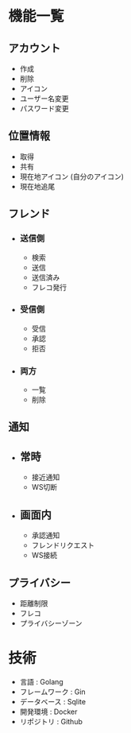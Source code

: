 # 機能一覧
## アカウント
- 作成
- 削除
- アイコン
- ユーザー名変更
- パスワード変更

## 位置情報
- 取得
- 共有
- 現在地アイコン (自分のアイコン)
- 現在地追尾

## フレンド
- ### 送信側
    - 検索
    - 送信
    - 送信済み
    - フレコ発行


- ### 受信側
    - 受信
    - 承認
    - 拒否

- ### 両方
    - 一覧
    - 削除

## 通知
- ## 常時
    - 接近通知
    - WS切断

- ## 画面内
    - 承認通知
    - フレンドリクエスト
    - WS接続


## プライバシー
- 距離制限
- フレコ
- プライバシーゾーン

# 技術
- 言語 : Golang
- フレームワーク : Gin
- データベース : Sqlite
- 開発環境 : Docker
- リポジトリ : Github